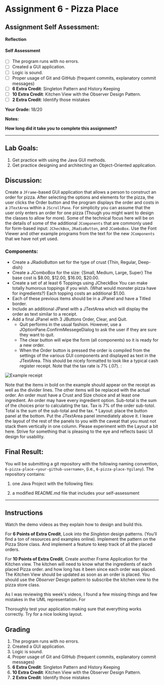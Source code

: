 # Assignment 6 - Pizza Place
## Assignment Self Assessment:
#### Reflection
[//]: <> (share your thoughts on the assignment, things you learnt and would like to remember when you look back at this assignment)


#### Self Assessment
-[ ] The program runs with no errors.
-[ ] Created a GUI application.
-[ ] Logic is sound.
-[ ] Proper usage of Git and GitHub (frequent commits, explanatory commit messages)
-[ ] **6 Extra Credit**: Singleton Pattern and History Keeping
-[ ] **10 Extra Credit**: Kitchen View with the Observer Design Pattern.
-[ ] **2 Extra Credit**: Identify those mistakes

**Your Grade:**  18/20

**Notes:**

**How long did it take you to complete this assignment?**

______________________________________________________________________

## Lab Goals:
1. Get practice with using the Java GUI methods.
2. Get practice designing and architecting an Object-Oriented application.

## Discussion:
Create a `JFrame`-based GUI application that allows a person to construct an order for pizza. After selecting the options and elements for the pizza, the user clicks the Order button and the program displays the order and costs in a `JTextArea` within a `JScrollPane`. For simplicity you can assume that the user only enters an order for one pizza (Though you might want to design the classes to allow for more). Some of the technical focus here will be on the details of some of the additional `JComponents` that are commonly used for form-based input: `JCheckBox`, `JRadioButton`, and `JComboBox`. Use the Font Viewer and other example programs from the text for the new `JComponents` that we have not yet used.

### Components:
* Create a JRadioButton set for the type of crust {Thin, Regular, Deep-dish}
* Create a JComboBox for the size: {Small, Medium, Large, Super} The base cost is $8.00, $12.00, $16.00, $20.00.
* Create a set of at least 6 Toppings using JCheckBox You can make totally humorous toppings if you wish. (What would monster pizza have for ingredients?) Each topping costs an additional $1.00.
* Each of these previous items should be in a JPanel and have a Titled border.
* Include an additional JPanel with a JTextArea which will display the order as text similar to a receipt.
* Add a final JPanel with 3 JButtons Order, Clear, and Quit.
    * Quit performs in the usual fashion. However, use a JOptionPane.ConfirmMessegeDialog to ask the user if they are sure they want to quit.
    * The clear button will wipe the form (all components) so it is ready for a new order.
    * When the Order button is pressed the order is compiled from the settings of the various GUI components and displayed as text in the JTextArea. This should be nicely formatted to look like a typical cash register receipt. Note that the tax rate is 7% (.07). :

![Example receipt](https://it2045c.github.io/Labs/Assignments/6.Pizza_Place/assets/receipt.png)

Note that the items in bold on the example should appear on the receipt as well as the divider lines. The other items will be replaced with the actual order. An order must have a Crust and Size choice and at least one ingredient. An order may have every ingredient option. Sub-total is the sum of the choices prior to calculating the tax. Tax is 7% of the order sub-totol. Total is the sum of the sub-total and the tax.
    * Layout: place the button panel at the bottom. Put the JTextArea panel immediately above it. I leave the layout of the rest of the panels to you with the caveat that you must not stack them vertically in one column. Please experiment with the Layout a bit here. Strive for something that is pleasing to the eye and reflects basic UI design for usability.

## Final Result:
You will be submitting a git repository with the following naming
convention, `6-pizza-place-<your-github-username>`, (i.e., `6-pizza-place-Ygilany`). The repository contains:
1. one Java Project with the following files:

2. a modified README.md file that includes your self-assessment

----

## Instructions
Watch the demo videos as they explain how to design and build this.

For **6 Points of Extra Credit**, Look into the *Singleton* design patterns. (You’ll find a ton of resources and examples online). Implement the pattern on the Pizza Store class. And implement a feature to keep track of all the placed orders.

For **10 Points of Extra Credit**, Create another Frame Application for the Kitchen view. The kitchen will need to know what the ingredients of each placed Pizza order. and how long has it been since each order was placed. The Kitchen View should be updated as soon as an order is placed. You should use the *Observer* Design pattern to subscribe the kitchen view to the pizza store class.

As I was reviewing this week's videos, I found a few missing things and few mistakes in the UML representation. For

Thoroughly test your application making sure that everything works correctly. Try for a nice looking layout.


## Grading
1. The program runs with no errors.
2. Created a GUI application.
3. Logic is sound.
4. Proper usage of Git and GitHub (frequent commits, explanatory commit messages)
5. **6 Extra Credit**: Singleton Pattern and History Keeping
6. **10 Extra Credit**: Kitchen View with the Observer Design Pattern.
7. **2 Extra Credit**: Identify those mistakes
